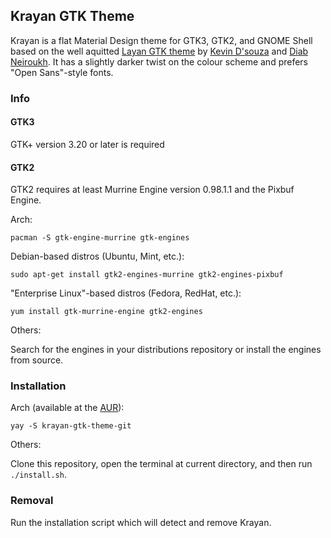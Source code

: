 ## Krayan GTK Theme

Krayan is a flat Material Design theme for GTK3, GTK2, and GNOME Shell based on the well aquitted [Layan GTK theme](https://github.com/vinceliuice/Layan-gtk-theme) by [Kevin D'souza](https://github.com/krypticallusion) and [Diab Neiroukh](https://github.com/lazerl0rd). It has a slightly darker twist on the colour scheme and prefers "Open Sans"-style fonts.

### Info

#### GTK3

GTK+ version 3.20 or later is required

#### GTK2

GTK2 requires at least Murrine Engine version 0.98.1.1 and the Pixbuf Engine.

Arch:

```
pacman -S gtk-engine-murrine gtk-engines
```

Debian-based distros (Ubuntu, Mint, etc.):

```
sudo apt-get install gtk2-engines-murrine gtk2-engines-pixbuf
```

"Enterprise Linux"-based distros (Fedora, RedHat, etc.):

```
yum install gtk-murrine-engine gtk2-engines
```

Others:

Search for the engines in your distributions repository or install the engines from source.

### Installation

Arch (available at the [AUR](https://aur.archlinux.org/packages/krayan-gtk-theme-git)):

```
yay -S krayan-gtk-theme-git
```

Others:

Clone this repository, open the terminal at current directory, and then run `./install.sh`.

### Removal

Run the installation script which will detect and remove Krayan.
